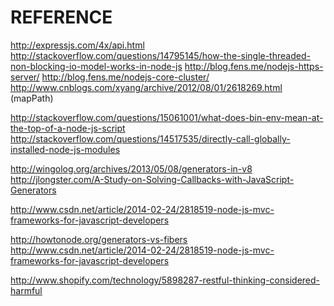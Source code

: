 REFERENCE
==================
http://expressjs.com/4x/api.html
http://stackoverflow.com/questions/14795145/how-the-single-threaded-non-blocking-io-model-works-in-node-js
http://blog.fens.me/nodejs-https-server/
http://blog.fens.me/nodejs-core-cluster/
http://www.cnblogs.com/xyang/archive/2012/08/01/2618269.html  (mapPath)

http://stackoverflow.com/questions/15061001/what-does-bin-env-mean-at-the-top-of-a-node-js-script
http://stackoverflow.com/questions/14517535/directly-call-globally-installed-node-js-modules

http://wingolog.org/archives/2013/05/08/generators-in-v8
http://jlongster.com/A-Study-on-Solving-Callbacks-with-JavaScript-Generators

http://www.csdn.net/article/2014-02-24/2818519-node-js-mvc-frameworks-for-javascript-developers

http://howtonode.org/generators-vs-fibers
http://www.csdn.net/article/2014-02-24/2818519-node-js-mvc-frameworks-for-javascript-developers

http://www.shopify.com/technology/5898287-restful-thinking-considered-harmful